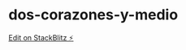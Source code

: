 # dos-corazones-y-medio

[Edit on StackBlitz ⚡️](https://stackblitz.com/edit/next-typescript-j75pj1)
